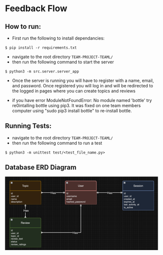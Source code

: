 # Feedback Flow

## How to run:
- First run the following to install dependancies:
```
$ pip install -r requirements.txt
```
- navigate to the root directory `TEAM-PROJECT-TEAML/`
- then run the following command to start the server
```
$ python3 -m src.server.server_app
```
- Once the server is running you will have to register with a name, email, and password. Once registered you will log in and will be redirected to the logged in pages where you can create topics and reviews

- if you have error ModuleNotFoundError: No module named 'bottle' try re0intalling bottle using pip3. It was fixed on one team members computer using "sudo pip3 install bottle" to re-install bottle.

## Running Tests:
- navigate to the root directory `TEAM-PROJECT-TEAML/`
- then run the following command to run a test
```
$ python3 -m unittest test/<test_file_name.py>
```

## Database ERD Diagram
![ERD Diagram](static/images/ERD-Diagram.png)
